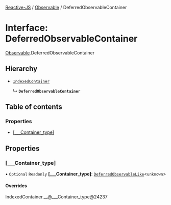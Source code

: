 [Reactive-JS](../README.md) / [Observable](../modules/Observable.md) / DeferredObservableContainer

# Interface: DeferredObservableContainer

[Observable](../modules/Observable.md).DeferredObservableContainer

## Hierarchy

- [`IndexedContainer`](types.IndexedContainer.md)

  ↳ **`DeferredObservableContainer`**

## Table of contents

### Properties

- [[\_\_\_Container\_type]](Observable.DeferredObservableContainer.md#[___container_type])

## Properties

### [\_\_\_Container\_type]

• `Optional` `Readonly` **[\_\_\_Container\_type]**: [`DeferredObservableLike`](types.DeferredObservableLike.md)<`unknown`\>

#### Overrides

IndexedContainer.\_\_@\_\_\_Container\_type@24237
